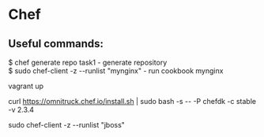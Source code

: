 # Chef

## Useful commands:

$ chef generate repo task1     - generate repository <br />
$ sudo chef-client -z --runlist "mynginx"     - run cookbook mynginx <br />


vagrant up

curl https://omnitruck.chef.io/install.sh | sudo bash -s -- -P chefdk -c stable -v 2.3.4

sudo chef-client -z --runlist "jboss"
